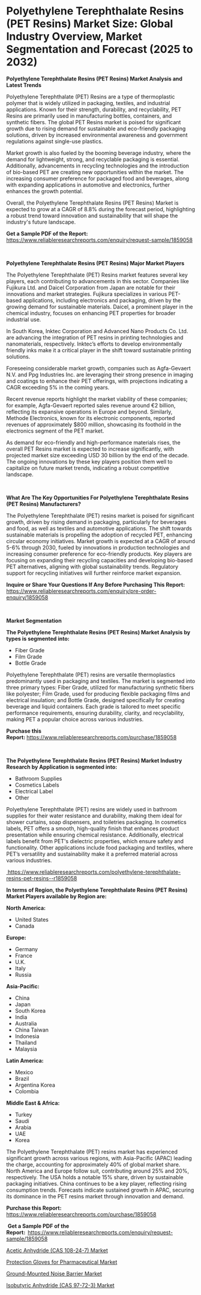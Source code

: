 <p><h1>Polyethylene Terephthalate Resins (PET Resins) Market Size: Global Industry Overview, Market Segmentation and Forecast (2025 to 2032)</h1></p><p><strong>Polyethylene Terephthalate Resins (PET Resins) Market Analysis and Latest Trends</strong></p>
<p><p>Polyethylene Terephthalate (PET) Resins are a type of thermoplastic polymer that is widely utilized in packaging, textiles, and industrial applications. Known for their strength, durability, and recyclability, PET Resins are primarily used in manufacturing bottles, containers, and synthetic fibers. The global PET Resins market is poised for significant growth due to rising demand for sustainable and eco-friendly packaging solutions, driven by increased environmental awareness and government regulations against single-use plastics.</p><p>Market growth is also fueled by the booming beverage industry, where the demand for lightweight, strong, and recyclable packaging is essential. Additionally, advancements in recycling technologies and the introduction of bio-based PET are creating new opportunities within the market. The increasing consumer preference for packaged food and beverages, along with expanding applications in automotive and electronics, further enhances the growth potential.</p><p>Overall, the Polyethylene Terephthalate Resins (PET Resins) Market is expected to grow at a CAGR of 8.8% during the forecast period, highlighting a robust trend toward innovation and sustainability that will shape the industry's future landscape.</p></p>
<p><strong>Get a Sample PDF of the Report:&nbsp;</strong> <a href="https://www.reliableresearchreports.com/enquiry/request-sample/1859058?utm_campaign=83&utm_medium=2&utm_source=Github&utm_content=ia&utm_term=03022025&utm_id=polyethylene-terephthalate-resins-pet-resins">https://www.reliableresearchreports.com/enquiry/request-sample/1859058</a></p>
<p>&nbsp;</p>
<p><strong>Polyethylene Terephthalate Resins (PET Resins) Major Market Players</strong></p>
<p><p>The Polyethylene Terephthalate (PET) Resins market features several key players, each contributing to advancements in this sector. Companies like Fujikura Ltd. and Daicel Corporation from Japan are notable for their innovations and market strategies. Fujikura specializes in various PET-based applications, including electronics and packaging, driven by the growing demand for sustainable materials. Daicel, a prominent player in the chemical industry, focuses on enhancing PET properties for broader industrial use.</p><p>In South Korea, Inktec Corporation and Advanced Nano Products Co. Ltd. are advancing the integration of PET resins in printing technologies and nanomaterials, respectively. Inktec’s efforts to develop environmentally friendly inks make it a critical player in the shift toward sustainable printing solutions.</p><p>Foreseeing considerable market growth, companies such as Agfa-Gevaert N.V. and Ppg Industries Inc. are leveraging their strong presence in imaging and coatings to enhance their PET offerings, with projections indicating a CAGR exceeding 5% in the coming years.</p><p>Recent revenue reports highlight the market viability of these companies; for example, Agfa-Gevaert reported sales revenue around €2 billion, reflecting its expansive operations in Europe and beyond. Similarly, Methode Electronics, known for its electronic components, reported revenues of approximately $800 million, showcasing its foothold in the electronics segment of the PET market.</p><p>As demand for eco-friendly and high-performance materials rises, the overall PET Resins market is expected to increase significantly, with projected market size exceeding USD 30 billion by the end of the decade. The ongoing innovations by these key players position them well to capitalize on future market trends, indicating a robust competitive landscape.</p></p>
<p>&nbsp;</p>
<p><strong>What Are The Key Opportunities For Polyethylene Terephthalate Resins (PET Resins) Manufacturers?</strong></p>
<p><p>The Polyethylene Terephthalate (PET) resins market is poised for significant growth, driven by rising demand in packaging, particularly for beverages and food, as well as textiles and automotive applications. The shift towards sustainable materials is propelling the adoption of recycled PET, enhancing circular economy initiatives. Market growth is expected at a CAGR of around 5-6% through 2030, fueled by innovations in production technologies and increasing consumer preference for eco-friendly products. Key players are focusing on expanding their recycling capacities and developing bio-based PET alternatives, aligning with global sustainability trends. Regulatory support for recycling initiatives will further reinforce market expansion.</p></p>
<p><strong>Inquire or Share Your Questions If Any Before Purchasing This Report:</strong> <a href="https://www.reliableresearchreports.com/enquiry/pre-order-enquiry/1859058?utm_campaign=83&utm_medium=2&utm_source=Github&utm_content=ia&utm_term=03022025&utm_id=polyethylene-terephthalate-resins-pet-resins">https://www.reliableresearchreports.com/enquiry/pre-order-enquiry/1859058</a></p>
<p>&nbsp;</p>
<p><strong>Market Segmentation</strong></p>
<p><strong>The Polyethylene Terephthalate Resins (PET Resins) Market Analysis by types is segmented into:</strong></p>
<p><ul><li>Fiber Grade</li><li>Film Grade</li><li>Bottle Grade</li></ul></p>
<p><p>Polyethylene Terephthalate (PET) resins are versatile thermoplastics predominantly used in packaging and textiles. The market is segmented into three primary types: Fiber Grade, utilized for manufacturing synthetic fibers like polyester; Film Grade, used for producing flexible packaging films and electrical insulation; and Bottle Grade, designed specifically for creating beverage and liquid containers. Each grade is tailored to meet specific performance requirements, ensuring durability, clarity, and recyclability, making PET a popular choice across various industries.</p></p>
<p><strong>Purchase this Report:&nbsp;</strong><a href="https://www.reliableresearchreports.com/purchase/1859058?utm_campaign=83&utm_medium=2&utm_source=Github&utm_content=ia&utm_term=03022025&utm_id=polyethylene-terephthalate-resins-pet-resins">https://www.reliableresearchreports.com/purchase/1859058</a></p>
<p>&nbsp;</p>
<p><strong>The Polyethylene Terephthalate Resins (PET Resins) Market Industry Research by Application is segmented into:</strong></p>
<p><ul><li>Bathroom Supplies</li><li>Cosmetics Labels</li><li>Electrical Label</li><li>Other</li></ul></p>
<p><p>Polyethylene Terephthalate (PET) resins are widely used in bathroom supplies for their water resistance and durability, making them ideal for shower curtains, soap dispensers, and toiletries packaging. In cosmetics labels, PET offers a smooth, high-quality finish that enhances product presentation while ensuring chemical resistance. Additionally, electrical labels benefit from PET's dielectric properties, which ensure safety and functionality. Other applications include food packaging and textiles, where PET’s versatility and sustainability make it a preferred material across various industries.</p></p>
<p><a href="https://www.reliableresearchreports.com/polyethylene-terephthalate-resins-pet-resins--r1859058?utm_campaign=83&utm_medium=2&utm_source=Github&utm_content=ia&utm_term=03022025&utm_id=polyethylene-terephthalate-resins-pet-resins">&nbsp;https://www.reliableresearchreports.com/polyethylene-terephthalate-resins-pet-resins--r1859058</a></p>
<p><strong>In terms of Region, the Polyethylene Terephthalate Resins (PET Resins) Market Players available by Region are:</strong></p>
<p>
    <p> <strong> North America: </strong>
        <ul>
            <li>United States</li>
            <li>Canada</li>
        </ul>
        </p> 
    <p> <strong> Europe: </strong>
        <ul>
            <li>Germany</li>
            <li>France</li>
            <li>U.K.</li>
            <li>Italy</li>
            <li>Russia</li>
        </ul>
        </p> 
    <p> <strong> Asia-Pacific: </strong>
        <ul>
            <li>China</li>
            <li>Japan</li>
            <li>South Korea</li>
            <li>India</li>
            <li>Australia</li>
            <li>China Taiwan</li>
            <li>Indonesia</li>
            <li>Thailand</li>
            <li>Malaysia</li>
        </ul>
        </p> 
    <p> <strong> Latin America: </strong>
        <ul>
            <li>Mexico</li>
            <li>Brazil</li>
            <li>Argentina Korea</li>
            <li>Colombia</li>
        </ul>
        </p> 
    <p> <strong> Middle East & Africa: </strong>
        <ul>
            <li>Turkey</li>
            <li>Saudi</li>
            <li>Arabia</li>
            <li>UAE</li>
            <li>Korea</li>
        </ul>
    </p>
    </p>
<p><p>The Polyethylene Terephthalate (PET) resins market has experienced significant growth across various regions, with Asia-Pacific (APAC) leading the charge, accounting for approximately 40% of global market share. North America and Europe follow suit, contributing around 25% and 20%, respectively. The USA holds a notable 15% share, driven by sustainable packaging initiatives. China continues to be a key player, reflecting rising consumption trends. Forecasts indicate sustained growth in APAC, securing its dominance in the PET resins market through innovation and demand.</p></p>
<p><strong>Purchase this Report: </strong><a href="https://www.reliableresearchreports.com/purchase/1859058?utm_campaign=83&utm_medium=2&utm_source=Github&utm_content=ia&utm_term=03022025&utm_id=polyethylene-terephthalate-resins-pet-resins">https://www.reliableresearchreports.com/purchase/1859058</a></p>
<p>&nbsp;<strong>Get a Sample PDF of the Report:&nbsp;&nbsp;</strong><a href="https://www.reliableresearchreports.com/enquiry/request-sample/1859058?utm_campaign=83&utm_medium=2&utm_source=Github&utm_content=ia&utm_term=03022025&utm_id=polyethylene-terephthalate-resins-pet-resins">https://www.reliableresearchreports.com/enquiry/request-sample/1859058</a></p>
<p><strong></strong></p>
<p><p><a href="https://github.com/moazugavate/Market-Research-Report-List-1/blob/main/acetic-anhydride-cas-108-24-7-market.md?utm_campaign=83&utm_medium=2&utm_source=Github&utm_content=ia&utm_term=03022025&utm_id=polyethylene-terephthalate-resins-pet-resins">Acetic Anhydride (CAS 108-24-7) Market</a></p><p><a href="https://github.com/chkrselia/Market-Research-Report-List-1/blob/main/protection-gloves-for-pharmaceutical-market.md?utm_campaign=83&utm_medium=2&utm_source=Github&utm_content=ia&utm_term=03022025&utm_id=polyethylene-terephthalate-resins-pet-resins">Protection Gloves for Pharmaceutical Market</a></p><p><a href="https://github.com/slmagaddam/Market-Research-Report-List-1/blob/main/ground-mounted-noise-barrier-market.md?utm_campaign=83&utm_medium=2&utm_source=Github&utm_content=ia&utm_term=03022025&utm_id=polyethylene-terephthalate-resins-pet-resins">Ground-Mounted Noise Barrier Market</a></p><p><a href="https://github.com/mharielmesa/Market-Research-Report-List-5/blob/main/isobutyric-anhydride-cas-97-72-3-market.md?utm_campaign=83&utm_medium=2&utm_source=Github&utm_content=ia&utm_term=03022025&utm_id=polyethylene-terephthalate-resins-pet-resins">Isobutyric Anhydride (CAS 97-72-3) Market</a></p></p>